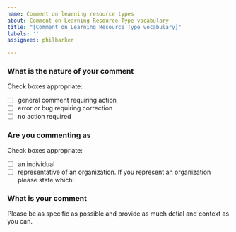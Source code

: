 ```yaml
---
name: Comment on learning resource types
about: Comment on Learning Resource Type vocabulary
title: "[Comment on Learning Resource Type vocabulary]"
labels: ''
assignees: philbarker

---
```


### What is the nature of your comment
Check boxes appropriate:
 - [ ] general comment requiring action
 - [ ] error or bug requiring correction
 - [ ] no action required

### Are you commenting as
Check boxes appropriate:
 - [ ] an individual
 - [ ] representative of an organization.
If you represent an organization please state which:

### What is your comment
Please be as specific as possible and provide as much detial and context as you can.
